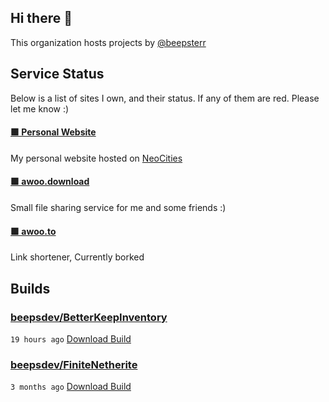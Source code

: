 ## Hi there 👋

This organization hosts projects by [@beepsterr](https://github.com/BeepSterr)
## Service Status
Below is a list of sites I own, and their status. 
If any of them are red. Please let me know :)


#### [🟩 Personal Website](https://beeps.dev)

My personal website hosted on [NeoCities](https://neocities.org/)
#### [🟩 awoo.download](https://awoo.download)

Small file sharing service for me and some friends :)
#### [🟩 awoo.to](https://awoo.to)

Link shortener, Currently borked

## Builds
### [beepsdev/BetterKeepInventory](https://github.com/beepsdev/BetterKeepInventory)

`19 hours ago` [Download Build](https://github.com/beepsdev/BetterKeepInventory/suites/7398616599/artifacts/301464776)
### [beepsdev/FiniteNetherite](https://github.com/beepsdev/FiniteNetherite)

`3 months ago` [Download Build](https://github.com/beepsdev/FiniteNetherite/suites/6362450050/artifacts/229833502)

